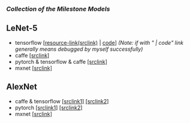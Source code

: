 
### ***Collection of the Milestone Models***

## LeNet-5
- tensorflow [[resource-link(srclink)](https://github.com/udacity/CarND-LeNet-Lab) | [code](https://github.com/mikelu-shanghai/TypicalCNN-ModelEvolution/blob/master/models/code/LeNet-tensorflow.py)] *(Note: if with " | code" link generally means debugged by myself successfully)*
- caffe [[srclink]](https://github.com/jklhj222/caffe_LeNet/tree/master/LeNet)
- pytorch & tensorflow & caffe [[srclink]](https://github.com/LuxxxLucy/mnist_LeNet)
- mxnet [[srclink]](https://github.com/justinshaohi/gluon_lenet_mnist)

## AlexNet
- caffe & tensorflow [[srclink1]](http://www.cs.toronto.edu/~guerzhoy/tf_alexnet/) [[srclink2]](https://github.com/kratzert/finetune_alexnet_with_tensorflow)
- pytorch [[srclink1]](https://github.com/aaron-xichen/pytorch-playground/blob/master/imagenet/alexnet.py) [[srclink2]](https://github.com/jiecaoyu/pytorch_imagenet)
- mxnet [[srclink]](https://github.com/rayleizhu/Alexnet-cntk-and-mxnet/tree/master/mxnet-exp)

